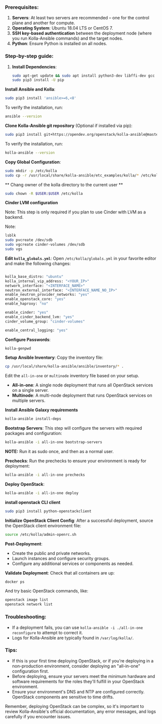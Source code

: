 ### Prerequisites:

1. **Servers**: At least two servers are recommended – one for the control plane and another for compute.
2. **Operating System**: Ubuntu 18.04 LTS or CentOS 7.
3. **SSH key-based authentication** between the deployment node (where you run Kolla-Ansible commands) and the target nodes.
4. **Python**: Ensure Python is installed on all nodes.

### Step-by-step guide:

1. **Install Dependencies**:
    ```bash
    sudo apt-get update && sudo apt install python3-dev libffi-dev gcc libssl-dev python3-pip git
    sudo pip3 install -U pip
    ```

**Install Ansible and Kolla**:
```bash
sudo pip3 install 'ansible>=6,<8'
```
To verify the installation, run:
```bash
ansible --version
```

**Clone Kolla-Ansible git repository** (Optional if installed via pip):
```bash
sudo pip3 install git+https://opendev.org/openstack/kolla-ansible@master
```

To verify the installation, run:

```bash
kolla-ansible --version
```

**Copy Global Configuration**:
```bash
sudo mkdir -p /etc/kolla
sudo cp -r /usr/local/share/kolla-ansible/etc_examples/kolla/* /etc/kolla/
```

** Chang owner of the kolla directory to the current user **

```bash
sudo chown -R $USER:$USER /etc/kolla
```

**Cinder LVM configuration**

Note: This step is only required if you plan to use Cinder with LVM as a backend.

Note:

```bash
lsblk
sudo pvcreate /dev/sdb
sudo vgcreate cinder-volumes /dev/sdb
sudo vgs
```

**Edit `kolla_globals.yml`**:
Open `/etc/kolla/globals.yml` in your favorite editor and make the following changes:

```bash

kolla_base_distro: "ubuntu"
kolla_internal_vip_address: "<YOUR_IP>"
network_interface: "<INTERFACE_NAME>"
neutron_external_interface: "<INTERFACE_NAME_NO_IP>"
enable_neutron_provider_networks: "yes"
enable_openstack_core: "yes"
enable_haproxy: "no"

enable_cinder: "yes"
enable_cinder_backend_lvm: "yes"
cinder_volume_group: "cinder-volumes"

enable_central_logging: "yes"
```

**Configure Passwords**:
```bash
kolla-genpwd
```

**Setup Ansible Inventory**:
Copy the inventory file:
```bash
cp /usr/local/share/kolla-ansible/ansible/inventory/* .
```
Edit the `all-in-one` or `multinode` inventory file based on your setup.

- **All-in-one**: A single node deployment that runs all OpenStack services on a single server.
- **Multinode**: A multi-node deployment that runs OpenStack services on multiple servers.

**Install Ansible Galaxy requirements**

```bash
kolla-ansible install-deps
```

**Bootstrap Servers**:
This step will configure the servers with required packages and configuration:
```bash
kolla-ansible -i all-in-one bootstrap-servers
```

**NOTE:** Run it as sudo once, and then as a normal user.

**Prechecks**:
Run the prechecks to ensure your environment is ready for deployment:
```bash
kolla-ansible -i all-in-one prechecks
```

**Deploy OpenStack**:
```bash
kolla-ansible -i all-in-one deploy
```

**install openstack CLI client**

```bash
sudo pip3 install python-openstackclient
```

**Initialize OpenStack Client Config**:
After a successful deployment, source the OpenStack client environment file:
```bash
source /etc/kolla/admin-openrc.sh
```

**Post-Deployment**:
- Create the public and private networks.
- Launch instances and configure security groups.
- Configure any additional services or components as needed.

**Validate Deployment**:
Check that all containers are up:
```bash
docker ps
```
And try basic OpenStack commands, like:
```bash
openstack image list
openstack network list
```

### Troubleshooting:

- If a deployment fails, you can use `kolla-ansible -i ./all-in-one reconfigure` to attempt to correct it.
- Logs for Kolla-Ansible are typically found in `/var/log/kolla/`.

### Tips:

- If this is your first time deploying OpenStack, or if you're deploying in a non-production environment, consider deploying an "all-in-one" configuration first.
- Before deploying, ensure your servers meet the minimum hardware and software requirements for the roles they'll fulfill in your OpenStack environment.
- Ensure your environment's DNS and NTP are configured correctly. OpenStack components are sensitive to time drifts.

Remember, deploying OpenStack can be complex, so it's important to review Kolla-Ansible's official documentation, any error messages, and logs carefully if you encounter issues.